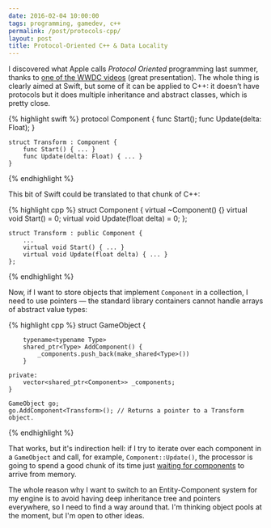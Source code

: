 ```yaml
---
date: 2016-02-04 10:00:00
tags: programming, gamedev, c++
permalink: /post/protocols-cpp/
layout: post
title: Protocol-Oriented C++ & Data Locality
---
```


I discovered what Apple calls _Protocol Oriented_ programming last summer, thanks to [one of the WWDC videos](https://developer.apple.com/videos/play/wwdc2015-408/) (great presentation). The whole thing is clearly aimed at Swift, but some of it can be applied to C++: it doesn’t have protocols but it does multiple inheritance and abstract classes, which is pretty close.

{% highlight swift %}
    protocol Component {
        func Start();
        func Update(delta: Float);
    }

    struct Transform : Component {
        func Start() { ... }
        func Update(delta: Float) { ... }
    }
{% endhighlight %}

This bit of Swift could be translated to that chunk of C++:

{% highlight cpp %}
    struct Component {
        virtual ~Component() {}
        virtual void Start() = 0;
        virtual void Update(float delta) = 0;
    };

    struct Transform : public Component {
        ...
        virtual void Start() { ... }
        virtual void Update(float delta) { ... }
    };
{% endhighlight %}

Now, if I want to store objects that implement `Component` in a collection, I need to use pointers — the standard library containers cannot handle arrays of abstract value types:

{% highlight cpp %}
    struct GameObject {
    
        typename<typename Type>
        shared_ptr<Type> AddComponent() {
            _components.push_back(make_shared<Type>())
        }
    
    private:
        vector<shared_ptr<Component>> _components;
    }

    GameObject go;
    go.AddComponent<Transform>(); // Returns a pointer to a Transform object.
{% endhighlight %}

That works, but it's indirection hell: if I try to iterate over each component in a `GameObject` and call, for example, `Component::Update()`, the processor is going to spend a good chunk of its time just [waiting for components](http://gameprogrammingpatterns.com/data-locality.html) to arrive from memory.

The whole reason why I want to switch to an Entity-Component system for my engine is to avoid having deep inheritance tree and pointers everywhere, so I need to find a way around that. I'm thinking object pools at the moment, but I'm open to other ideas.